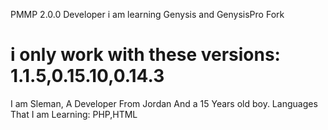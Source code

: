 PMMP 2.0.0 Developer
i am learning Genysis and GenysisPro Fork
# i only work with these versions: 1.1.5,0.15.10,0.14.3
I am Sleman, A Developer From Jordan And a 15 Years old boy.
Languages That I am Learning: PHP,HTML

